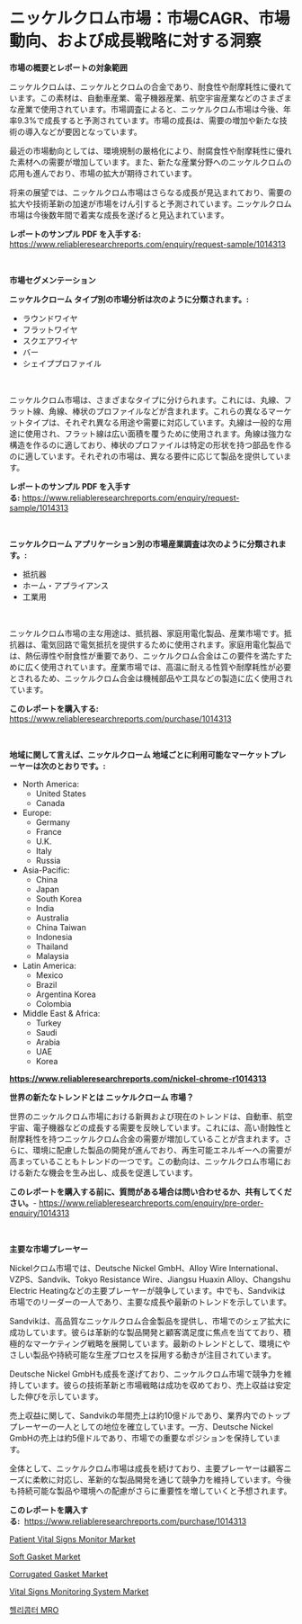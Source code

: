 <p><h1>ニッケルクロム市場：市場CAGR、市場動向、および成長戦略に対する洞察</h1></p><p><strong>市場の概要とレポートの対象範囲</strong></p>
<p><p>ニッケルクロムは、ニッケルとクロムの合金であり、耐食性や耐摩耗性に優れています。この素材は、自動車産業、電子機器産業、航空宇宙産業などのさまざまな産業で使用されています。市場調査によると、ニッケルクロム市場は今後、年率9.3%で成長すると予測されています。市場の成長は、需要の増加や新たな技術の導入などが要因となっています。</p><p>最近の市場動向としては、環境規制の厳格化により、耐腐食性や耐摩耗性に優れた素材への需要が増加しています。また、新たな産業分野へのニッケルクロムの応用も進んでおり、市場の拡大が期待されています。</p><p>将来の展望では、ニッケルクロム市場はさらなる成長が見込まれており、需要の拡大や技術革新の加速が市場をけん引すると予測されています。ニッケルクロム市場は今後数年間で着実な成長を遂げると見込まれています。</p></p>
<p><strong>レポートのサンプル PDF を入手する:</strong> <a href="https://www.reliableresearchreports.com/enquiry/request-sample/1014313">https://www.reliableresearchreports.com/enquiry/request-sample/1014313</a></p>
<p>&nbsp;</p>
<p><strong>市場セグメンテーション</strong></p>
<p><strong>ニッケルクローム タイプ別の市場分析は次のように分類されます。:</strong></p>
<p><ul><li>ラウンドワイヤ</li><li>フラットワイヤ</li><li>スクエアワイヤ</li><li>バー</li><li>シェイププロファイル</li></ul></p>
<p>&nbsp;</p>
<p><p>ニッケルクロム市場は、さまざまなタイプに分けられます。これには、丸線、フラット線、角線、棒状のプロファイルなどが含まれます。これらの異なるマーケットタイプは、それぞれ異なる用途や需要に対応しています。丸線は一般的な用途に使用され、フラット線は広い面積を覆うために使用されます。角線は強力な構造を作るのに適しており、棒状のプロファイルは特定の形状を持つ部品を作るのに適しています。それぞれの市場は、異なる要件に応じて製品を提供しています。</p></p>
<p><strong>レポートのサンプル PDF を入手する:</strong>&nbsp;<a href="https://www.reliableresearchreports.com/enquiry/request-sample/1014313">https://www.reliableresearchreports.com/enquiry/request-sample/1014313</a></p>
<p>&nbsp;</p>
<p><strong> ニッケルクローム アプリケーション別の市場産業調査は次のように分類されます。:</strong></p>
<p><ul><li>抵抗器</li><li>ホーム・アプライアンス</li><li>工業用</li></ul></p>
<p>&nbsp;</p>
<p><p>ニッケルクロム市場の主な用途は、抵抗器、家庭用電化製品、産業市場です。抵抗器は、電気回路で電気抵抗を提供するために使用されます。家庭用電化製品では、熱伝導性や耐食性が重要であり、ニッケルクロム合金はこの要件を満たすために広く使用されています。産業市場では、高温に耐える性質や耐摩耗性が必要とされるため、ニッケルクロム合金は機械部品や工具などの製造に広く使用されています。</p></p>
<p><strong>このレポートを購入する:</strong>&nbsp; <a href="https://www.reliableresearchreports.com/purchase/1014313">https://www.reliableresearchreports.com/purchase/1014313</a></p>
<p>&nbsp;</p>
<p><strong>地域に関して言えば、ニッケルクローム 地域ごとに利用可能なマーケットプレーヤーは次のとおりです。:</strong></p>
<p><ul>
    <li>
        North America:
        <ul>
            <li>United States</li>
            <li>Canada</li>
        </ul>
    </li>
    <li>
        Europe:
        <ul>
            <li>Germany</li>
            <li>France</li>
            <li>U.K.</li>
            <li>Italy</li>
            <li>Russia</li>
        </ul>
    </li>
    <li>
        Asia-Pacific:
        <ul>
            <li>China</li>
            <li>Japan</li>
            <li>South Korea</li>
            <li>India</li>
            <li>Australia</li>
            <li>China Taiwan</li>
            <li>Indonesia</li>
            <li>Thailand</li>
            <li>Malaysia</li>
        </ul>
    </li>
    <li>
        Latin America:
        <ul>
            <li>Mexico</li>
            <li>Brazil</li>
            <li>Argentina Korea</li>
            <li>Colombia</li>
        </ul>
    </li>
    <li>
        Middle East & Africa:
        <ul>
            <li>Turkey</li>
            <li>Saudi</li>
            <li>Arabia</li>
            <li>UAE</li>
            <li>Korea</li>
        </ul>
    </li>
    </ul></p>
<p><strong><a href="https://www.reliableresearchreports.com/nickel-chrome-r1014313">https://www.reliableresearchreports.com/nickel-chrome-r1014313</a></strong>&nbsp;</p>
<p><strong>世界の新たなトレンドとは ニッケルクローム 市場？</strong></p>
<p><p>世界のニッケルクロム市場における新興および現在のトレンドは、自動車、航空宇宙、電子機器などの成長する需要を反映しています。これには、高い耐蝕性と耐摩耗性を持つニッケルクロム合金の需要が増加していることが含まれます。さらに、環境に配慮した製品の開発が進んでおり、再生可能エネルギーへの需要が高まっていることもトレンドの一つです。この動向は、ニッケルクロム市場における新たな機会を生み出し、成長を促進しています。</p></p>
<p><strong>このレポートを購入する前に、質問がある場合は問い合わせるか、共有してください。</strong>- <a href="https://www.reliableresearchreports.com/enquiry/pre-order-enquiry/1014313">https://www.reliableresearchreports.com/enquiry/pre-order-enquiry/1014313</a></p>
<p>&nbsp;</p>
<p><strong>主要な市場プレーヤー</strong></p>
<p><p>Nickelクロム市場では、Deutsche Nickel GmbH、Alloy Wire International、VZPS、Sandvik、Tokyo Resistance Wire、Jiangsu Huaxin Alloy、Changshu Electric Heatingなどの主要プレーヤーが競争しています。中でも、Sandvikは市場でのリーダーの一人であり、主要な成長や最新のトレンドを示しています。</p><p>Sandvikは、高品質なニッケルクロム合金製品を提供し、市場でのシェア拡大に成功しています。彼らは革新的な製品開発と顧客満足度に焦点を当てており、積極的なマーケティング戦略を展開しています。最新のトレンドとして、環境にやさしい製品や持続可能な生産プロセスを採用する動きが注目されています。</p><p>Deutsche Nickel GmbHも成長を遂げており、ニッケルクロム市場で競争力を維持しています。彼らの技術革新と市場戦略は成功を収めており、売上収益は安定した伸びを示しています。</p><p>売上収益に関して、Sandvikの年間売上は約10億ドルであり、業界内でのトッププレーヤーの一人としての地位を確立しています。一方、Deutsche Nickel GmbHの売上は約5億ドルであり、市場での重要なポジションを保持しています。</p><p>全体として、ニッケルクロム市場は成長を続けており、主要プレーヤーは顧客ニーズに柔軟に対応し、革新的な製品開発を通じて競争力を維持しています。今後も持続可能な製品や環境への配慮がさらに重要性を増していくと予想されます。</p></p>
<p><strong>このレポートを購入する:</strong>&nbsp;&nbsp;<a href="https://www.reliableresearchreports.com/purchase/1014313">https://www.reliableresearchreports.com/purchase/1014313</a></p>
<p><p><a href="https://github.com/julyju69/Market-Research-Report-List-2/blob/main/patient-vital-signs-monitor-market.md">Patient Vital Signs Monitor Market</a></p><p><a href="https://issuu.com/reportprime-2/docs/soft-gasket-market-size-2030.pptx">Soft Gasket Market</a></p><p><a href="https://issuu.com/reportprime-2/docs/corrugated-gasket-market-size-2030.pptx">Corrugated Gasket Market</a></p><p><a href="https://github.com/gdfhhhj/Market-Research-Report-List-4/blob/main/vital-signs-monitoring-system-market.md">Vital Signs Monitoring System Market</a></p><p><a href="https://github.com/Howaoole34545/Market-Research-Report-List-1/blob/main/582720821564.md">헬리콥터 MRO</a></p></p>